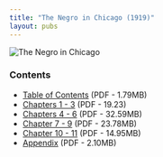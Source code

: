 ```yaml
---
title: "The Negro in Chicago (1919)"
layout: pubs
---
```


![The Negro in Chicago](/img/pub/negrochicago/NegrosChicago.jpg)

### Contents
  * [Table of Contents](/docs_fk/homicide/NegrosChicago/Table_of_Contents.pdf)
    (PDF - 1.79MB)
  * [Chapters 1 - 3](/docs_fk/homicide/NegrosChicago/Chapters_1_3.pdf)
    (PDF - 19.23)
  * [Chapters 4 - 6](/docs_fk/homicide/NegrosChicago/Chapters_4_6.pdf)
    (PDF - 32.59MB)
  * [Chapter 7 - 9](/docs_fk/homicide/NegrosChicago/Chapters_7_9.pdf)
    (PDF - 23.78MB)
  * [Chapter 10 - 11](/docs_fk/homicide/NegrosChicago/Chapters_10_and_11.pdf)
    (PDF - 14.95MB)
  * [Appendix](/docs_fk/homicide/NegrosChicago/Appendix.pdf)
    (PDF - 2.10MB)

